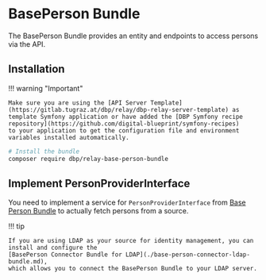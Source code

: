 # BasePerson Bundle

The BasePerson Bundle provides an entity and endpoints to access persons via the API.

## Installation

!!! warning "Important"

    Make sure you are using the [API Server Template](https://gitlab.tugraz.at/dbp/relay/dbp-relay-server-template) as
    template Symfony application or have added the [DBP Symfony recipe repository](https://github.com/digital-blueprint/symfony-recipes)
    to your application to get the configuration file and environment variables installed automatically.


```bash
# Install the bundle
composer require dbp/relay-base-person-bundle
```

## Implement PersonProviderInterface

You need to implement a service for `PersonProviderInterface` from [Base Person Bundle](https://gitlab.tugraz.at/dbp/relay/dbp-relay-base-person-bundle#personprovider-service)
to actually fetch persons from a source.

!!! tip

    If you are using LDAP as your source for identity management, you can install and configure the
    [BasePerson Connector Bundle for LDAP](./base-person-connector-ldap-bundle.md),
    which allows you to connect the BasePerson Bundle to your LDAP server.

